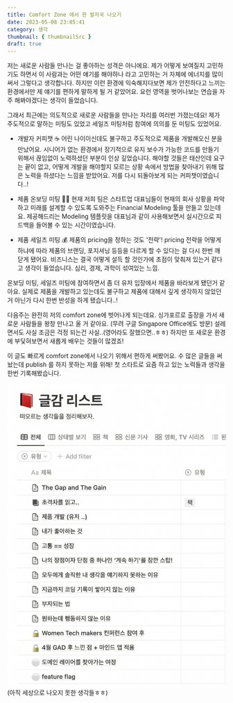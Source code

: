 ```yaml
---
title: Comfort Zone 에서 한 발자국 나오기
date: 2023-05-08 23:05:41
category: 생각
thumbnail: { thumbnailSrc }
draft: true
---
```


저는 새로운 사람들 만나는 걸 좋아하는 성격은 아니에요. 제가 어떻게 보여질지 고민하기도 하면서 이 사람과는 어떤 얘기를 해야하나 라고 고민하는 거 자체에 에너지를 많이 써서 그렇다고 생각합니다.
하지만 이런 환경에 익숙해지다보면 제가 안전하다고 느끼는 환경에서만 제 얘기를 편하게 말하게 될 거 같았어요. 요런 영역을 벗어나보는 연습을 자주 해봐야겠다는 생각이 들었습니다.

그래서 최근에는 의도적으로 새로운 사람들을 만나는 자리를 여러번 가졌는데요! 제가 주도적으로 말하는 미팅도 있었고 세일즈 미팅처럼 참여에 의의를 둔 미팅도 있었어요.

- 개발자 커피챗 ☕️
  어린 나이이신데도 불구하고 주도적으로 제품을 개발해오신 분을 만났어요. 시니어가 없는 환경에서 장기적으로 유지 보수가 가능한 코드를 만들기 위해서 끊임없이 노력하셨던 부분이 인상 깊었습니다.
  해야할 것들은 태산인데 요구는 끝이 없고, 어떻게 개발을 해야할지 모르는 상황 속에서 방법을 찾아내기 위해 많은 노력을 하셨다는 느낌을 받았어요. 저를 다시 되돌아보게 되는 커피챗이였습니다..!

- 제품 온보딩 미팅 👨‍🏫
  현재 저희 팀은 스타트업 대표님들이 현재의 회사 상황을 파악하고 미래를 설계할 수 있도록 도와주는 Financial Modeling 툴을 만들고 있는데요. 제공해드리는 Modeling 템플릿을 대표님과 같이 사용해보면서 실시간으로 피드백을 들어볼 수 있는 시간이였습니다.

* 제품 세일즈 미팅 💰
  제품의 pricing을 정하는 것도 '전략'! pricing 전략을 어떻게 하냐에 따라 제품의 브랜딩, 포지셔닝 등등을 다르게 할 수 있다는 걸 다시 한번 깨닫게 됐어요. 비즈니스는 결국 어떻게 설득 할 것인가에 초점이 맞춰져 있는거 같다고 생각이 들었습니다. 심리, 경제, 과학이 섞여있는 느낌.

온보딩 미팅, 세일즈 미팅에 참여하면서 좀 더 유저 입장에서 제품을 바라보게 됐던거 같아요. 실제로 제품을 개발하고 있는데도 불구하고 제품에 대해서 깊게 생각하지 않았던 거 아닌가 다시 한번 반성을 하게 됐습니다..!

다음주는 완전히 저의 comfort zone에 벗어나게 되는데요. 싱가포르로 출장을 가서 새로운 사람들을 왕창 만나고 올 거 같아요. (무려 구글 Singapore Office에도 방문)
설레면서도 사실 조금은 걱정 되는건 사실..(영어라도 잘했으면..ㅎㅎ) 하지만 또 새로운 환경에 부딫혀보면서 새롭게 배우는 것들이 많겠죠!

이 글도 빠르게 comfort zone에서 나오기 위해서 편하게 써봤어요. 수 많은 글들을 써놨는데 publish 를 하지 못하는 저를 위해! 첫 스타트로 요즘 하고 있는 노력들과 생각을 한번 기록해봤습니다.

![unpublished](unpublished.png)
(아직 세상으로 나오지 못한 생각들ㅎㅎ)
